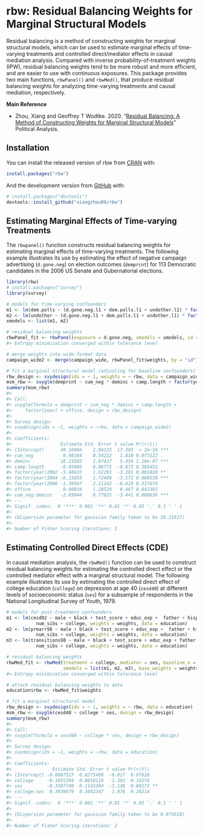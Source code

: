 
<!-- README.md is generated from README.Rmd. Please edit that file -->

# rbw: Residual Balancing Weights for Marginal Structural Models

Residual balancing is a method of constructing weights for marginal
structural models, which can be used to estimate marginal effects of
time-varying treatments and controlled direct/mediator effects in causal
mediation analysis. Compared with inverse probability-of-treatment
weights (IPW), residual balancing weights tend to be more robust and
more efficient, and are easier to use with continuous exposures. This
package provides two main functions, `rbwPanel()` and `rbwMed()`, that
produce residual balancing weights for analyzing time-varying treatments
and causal mediation, respectively.

**Main Reference**

  - Zhou, Xiang and Geoffrey T Wodtke. 2020. “[Residual Balancing: A
    Method of Constructing Weights for Marginal Structural
    Models](https://doi.org/10.1017/pan.2020.2)” Political Analysis.

## Installation

You can install the released version of rbw from
[CRAN](https://CRAN.R-project.org) with:

``` r
install.packages("rbw")
```

And the development version from [GitHub](https://github.com/) with:

``` r
# install.packages("devtools")
devtools::install_github("xiangzhou09/rbw")
```

## Estimating Marginal Effects of Time-varying Treatments

The `rbwpanel()` function constructs residual balancing weights for
estimating marginal effects of time-varying treatments. The following
example illustrates its use by estimating the effect of negative
campaign advertising (`d.gone.neg`) on election outcomes (`demprcnt`)
for 113 Democratic candidates in the 2006 US Senate and Gubernatorial
elections.

``` r
library(rbw)
# install.packages("survey")
library(survey)

# models for time-varying confounders
m1 <- lm(dem.polls ~ (d.gone.neg.l1 + dem.polls.l1 + undother.l1) * factor(week), data = campaign_long)
m2 <- lm(undother ~ (d.gone.neg.l1 + dem.polls.l1 + undother.l1) * factor(week), data = campaign_long)
xmodels <- list(m1, m2)

# residual balancing weights
rbwPanel_fit <- rbwPanel(exposure = d.gone.neg, xmodels = xmodels, id = id, time = week, data = campaign_long)
#> Entropy minimization converged within tolerance level

# merge weights into wide-format data
campaign_wide2 <- merge(campaign_wide, rbwPanel_fit$weights, by = "id")

# fit a marginal structural model (adjusting for baseline confounders)
rbw_design <- svydesign(ids = ~ 1, weights = ~ rbw, data = campaign_wide2)
msm_rbw <- svyglm(demprcnt ~ cum_neg * deminc + camp.length + factor(year) + office, design = rbw_design)
summary(msm_rbw)
#> 
#> Call:
#> svyglm(formula = demprcnt ~ cum_neg * deminc + camp.length + 
#>     factor(year) + office, design = rbw_design)
#> 
#> Survey design:
#> svydesign(ids = ~1, weights = ~rbw, data = campaign_wide2)
#> 
#> Coefficients:
#>                  Estimate Std. Error t value Pr(>|t|)    
#> (Intercept)      49.18066    2.84225  17.303  < 2e-16 ***
#> cum_neg           0.98164    0.54222   1.810 0.073122 .  
#> deminc           16.23583    2.97437   5.459 3.28e-07 ***
#> camp.length      -0.05905    0.06775  -0.872 0.385451    
#> factor(year)2002 -5.48633    1.62291  -3.381 0.001020 ** 
#> factor(year)2004 -6.15855    1.72409  -3.572 0.000538 ***
#> factor(year)2006 -1.30567    2.11142  -0.618 0.537674    
#> office            0.60034    1.28520   0.467 0.641391    
#> cum_neg:deminc   -2.65044    0.77025  -3.441 0.000836 ***
#> ---
#> Signif. codes:  0 '***' 0.001 '**' 0.01 '*' 0.05 '.' 0.1 ' ' 1
#> 
#> (Dispersion parameter for gaussian family taken to be 28.21637)
#> 
#> Number of Fisher Scoring iterations: 2
```

## Estimating Controlled Direct Effects (CDE)

In causal mediation analysis, the `rbwMed()` function can be used to
construct residual balancing weights for estimating the controlled
direct effect or the controlled mediator effect with a marginal
structural model. The following example illustrates its use by
estimating the controlled direct effect of college education (`college`)
on depression at age 40 (`cesd40`) at different levels of socioeconomic
status (`ses`) for a subsample of respondents in the National
Longitudinal Survey of Youth, 1979.

``` r
# models for post-treatment confounders
m1 <- lm(cesd92 ~ male + black + test_score + educ_exp +  father + hispanic + urban + educ_mom +
           num_sibs + college, weights = weights, data = education)
m2 <- lm(prmarr98 ~ male + black + test_score + educ_exp +  father + hispanic + urban + educ_mom +
           num_sibs + college, weights = weights, data = education)
m3 <- lm(transitions98 ~ male + black + test_score + educ_exp + father + hispanic +urban + educ_mom +
           num_sibs + college, weights = weights, data = education)

# residual balancing weights
rbwMed_fit <- rbwMed(treatment = college, mediator = ses, baseline_x = male:num_sibs,
                     zmodels = list(m1, m2, m3), base_weights = weights, data = education)
#> Entropy minimization converged within tolerance level

# attach residual balancing weights to data
education$rbw <- rbwMed_fit$weights

# fit a marginal structural model
rbw_design <- svydesign(ids = ~ 1, weights = ~ rbw, data = education)
msm_rbw <- svyglm(cesd40 ~ college * ses, design = rbw_design)
summary(msm_rbw)
#> 
#> Call:
#> svyglm(formula = cesd40 ~ college * ses, design = rbw_design)
#> 
#> Survey design:
#> svydesign(ids = ~1, weights = ~rbw, data = education)
#> 
#> Coefficients:
#>               Estimate Std. Error t value Pr(>|t|)   
#> (Intercept) -0.0007527  0.0275409  -0.027  0.97820   
#> college     -0.1055394  0.0810119  -1.303  0.19276   
#> ses         -0.3587749  0.1143384  -3.138  0.00172 **
#> college:ses  0.3939679  0.3662347   1.076  0.28214   
#> ---
#> Signif. codes:  0 '***' 0.001 '**' 0.01 '*' 0.05 '.' 0.1 ' ' 1
#> 
#> (Dispersion parameter for gaussian family taken to be 0.975618)
#> 
#> Number of Fisher Scoring iterations: 2
```
